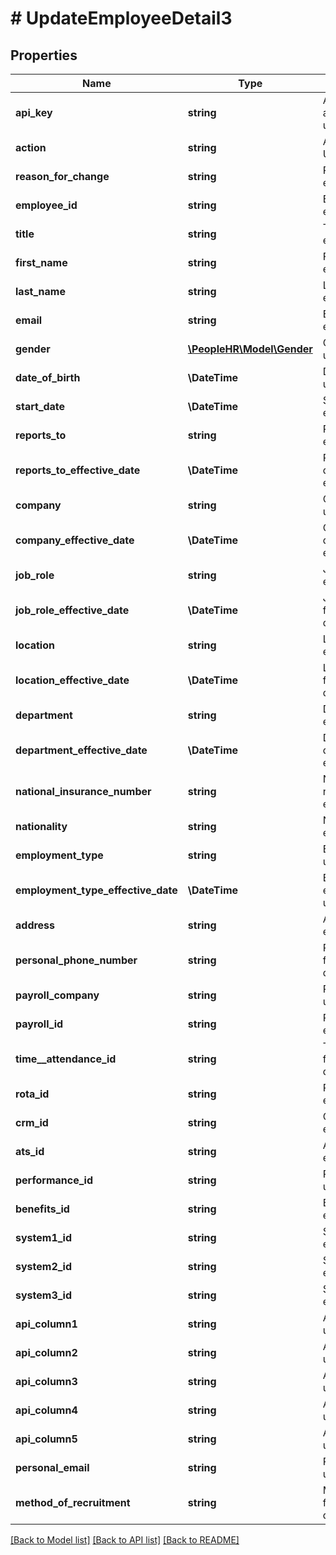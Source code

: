 # # UpdateEmployeeDetail3

## Properties

Name | Type | Description | Notes
------------ | ------------- | ------------- | -------------
**api_key** | **string** | APIKey for employee api to updateEmployeeId |
**action** | **string** | Action name &#x3D; UpdateEmployeeDetail |
**reason_for_change** | **string** | Reason for change employee id |
**employee_id** | **string** | Employee id for update employee data |
**title** | **string** | Title for update employee data | [optional]
**first_name** | **string** | FirstName for update employee data |
**last_name** | **string** | LastName for update employee data |
**email** | **string** | Email for update employee data | [optional]
**gender** | [**\PeopleHR\Model\Gender**](Gender.md) | Gender value for update employee data |
**date_of_birth** | **\DateTime** | Date of birth for update employee data | [optional]
**start_date** | **\DateTime** | Start date for update employee data |
**reports_to** | **string** | Reports To for update employee data | [optional]
**reports_to_effective_date** | **\DateTime** | Reports to effective date for update employee data |
**company** | **string** | Company name for update employee data | [optional]
**company_effective_date** | **\DateTime** | Company effective date for update employee data |
**job_role** | **string** | Job role for update employee data |
**job_role_effective_date** | **\DateTime** | Job role effective date for update employee data |
**location** | **string** | Location for update employee data |
**location_effective_date** | **\DateTime** | Location effective date for update employee data |
**department** | **string** | Department for update employee data |
**department_effective_date** | **\DateTime** | Department effective date for update employee data |
**national_insurance_number** | **string** | National insurance number for update employee data | [optional]
**nationality** | **string** | Nationality for update employee data | [optional]
**employment_type** | **string** | Employment type for update employee data | [optional]
**employment_type_effective_date** | **\DateTime** | Employment type effective date for update employee data |
**address** | **string** | Address for update employee data | [optional]
**personal_phone_number** | **string** | PersonalPhoneNumber for update employee data | [optional]
**payroll_company** | **string** | Payroll company for update employee data | [optional]
**payroll_id** | **string** | Payroll id for update employee data | [optional]
**time__attendance_id** | **string** | Time &amp; attendance id for update employee data | [optional]
**rota_id** | **string** | Rota id for update employee data | [optional]
**crm_id** | **string** | CRM id for update employee data | [optional]
**ats_id** | **string** | ATS id for update employee data | [optional]
**performance_id** | **string** | Performance id for update employee data | [optional]
**benefits_id** | **string** | Benefits id for update employee data | [optional]
**system1_id** | **string** | System1 id for update employee data | [optional]
**system2_id** | **string** | System2 id for update employee data | [optional]
**system3_id** | **string** | System3 id for update employee data | [optional]
**api_column1** | **string** | API column 1 for update employee data | [optional]
**api_column2** | **string** | API column 2 for update employee data | [optional]
**api_column3** | **string** | API column 3 for update employee data | [optional]
**api_column4** | **string** | API column 4 for update employee data | [optional]
**api_column5** | **string** | API column 5 for update employee data | [optional]
**personal_email** | **string** | Personal email for update employee data | [optional]
**method_of_recruitment** | **string** | Method of recruitment for update employee data | [optional]

[[Back to Model list]](../../README.md#models) [[Back to API list]](../../README.md#endpoints) [[Back to README]](../../README.md)
